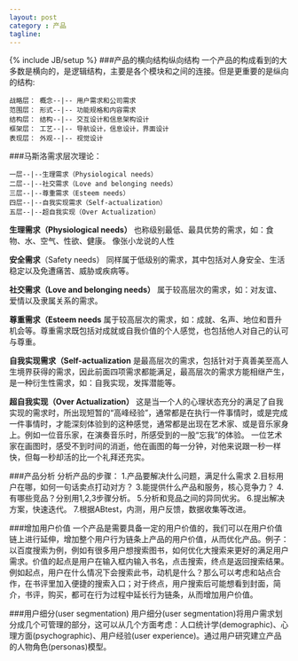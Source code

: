 ```yaml
---
layout: post
category : 产品
tagline:
---
```

{% include JB/setup %}
###产品的横向结构纵向结构
一个产品的构成看到的大多数是横向的，是逻辑结构，主要是各个模块和之间的连接。但是更重要的是纵向的结构:

	战略层： 概念--|-- 用户需求和公司需求
    范围层： 形式--|-- 功能规格和内容需求
    结构层： 结构--|-- 交互设计和信息架构设计
    框架层： 工艺--|-- 导航设计，信息设计，界面设计
    表现层： 外观--|-- 视觉设计

###马斯洛需求层次理论：

	一层--|--生理需求（Physiological needs）
	二层--|--社交需求（Love and belonging needs）
	三层--|--尊重需求（Esteem needs）
	四层--|--自我实现需求（Self-actualization）
	五层--|--超自我实现（Over Actualization）

**生理需求（Physiological needs）**
也称级别最低、最具优势的需求，如：食物、水、空气、性欲、健康。
像张小龙说的人性

**安全需求**（Safety needs）
同样属于低级别的需求，其中包括对人身安全、生活稳定以及免遭痛苦、威胁或疾病等。

**社交需求（Love and belonging needs）**
属于较高层次的需求，如：对友谊、爱情以及隶属关系的需求。

**尊重需求（Esteem needs**
属于较高层次的需求，如：成就、名声、地位和晋升机会等。尊重需求既包括对成就或自我价值的个人感觉，也包括他人对自己的认可与尊重。

**自我实现需求（Self-actualization**
是最高层次的需求，包括针对于真善美至高人生境界获得的需求，因此前面四项需求都能满足，最高层次的需求方能相继产生，是一种衍生性需求，如：自我实现，发挥潜能等。

**超自我实现（Over Actualization）**
这是当一个人的心理状态充分的满足了自我实现的需求时，所出现短暂的“高峰经验”，通常都是在执行一件事情时，或是完成一件事情时，才能深刻体验到的这种感觉，通常都是出现在艺术家、或是音乐家身上。例如一位音乐家，在演奏音乐时，所感受到的一股“忘我”的体验。 一位艺术家在画图时，感受不到时间的消逝，他在画图的每一分钟，对他来说跟一秒一样快，但每一秒却活的比一个礼拜还充实。

###产品分析
分析产品的步骤：
1.产品要解决什么问题，满足什么需求
2.目标用户在哪，如何一句话卖点打动对方？
3.能提供什么产品和服务，核心竞争力？
4.有哪些竞品？分别用1,2,3步骤分析。
5.分析和竞品之间的异同优劣。
6.提出解决方案，快速迭代。
7.根据ABtest，内测，用户反馈，数据收集等改进。

###增加用户价值
一个产品是需要具备一定的用户价值的，我们可以在用户价值链上进行延伸，增加整个用户行为链条上产品的用户价值，从而优化产品。例子：以百度搜索为例，例如有很多用户想搜索图书，如何优化大搜索来更好的满足用户需求。价值的起点是用户在输入框内输入书名，点击搜索，终点是返回搜索结果。例如起点，用户在什么情况下会搜索此书，动机是什么？那么可以考虑和站点合作，在书评里加入便捷的搜索入口；对于终点，用户搜索后可能想看到封面，简介，书评，购买，都可在行为过程中延长行为链条，从而增加用户价值。

###用户细分(user segmentation)
用户细分(user segmentation)将用户需求划分成几个可管理的部分，这可以从几个方面考虑：人口统计学(demographic)、心理方面(psychographic)、用户经验(user experience)。通过用户研究建立产品的人物角色(personas)模型。